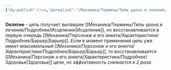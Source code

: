 ```yaml
---
{"dg-publish":true,"permalink":"/Механика/Термины/Типы урона и лечения/Подробнее/Оклятие/","noteIcon":"","created":"2025-07-30T10:44:51.729+03:00","updated":"2025-07-29T23:53:00.916+03:00"}
---
```


**Оклятие** - цель получает выпавшее [[Механика/Термины/Типы урона и лечения/Подробнее/Исцеление\|Исцеление]], но восстанавливается в первую очередь [[Механика/Персонаж и его анкета/Характеристики/Подробнее/Барьер\|Барьер]]. *Если* в момент применения цель уже имеет *максимальный [[Механика/Персонаж и его анкета/Характеристики/Подробнее/Барьер\|Барьер]]*, то восстанавливается [[Механика/Персонаж и его анкета/Характеристики/Подробнее/Здоровье\|Здоровье]] цели, но *эффективность снижается в 2 раза.*